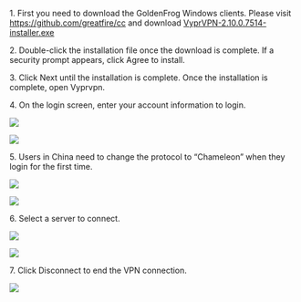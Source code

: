 <p>
	1. First you need to download the GoldenFrog Windows clients. Please visit <a href="https://github.com/greatfire/cc"
		target="_blank">https://github.com/greatfire/cc</a> and download <a href="https://github.com/greatfire/cc/raw/master/z/clients/VyprVPN-2.10.0.7514-installer.exe" target="_blank">VyprVPN-2.10.0.7514-installer.exe</a>
</p>

<p>2. Double-click the installation file once the download is complete. If a security prompt appears, click Agree to install.
</p>

<p>3. Click Next until the installation is complete. Once the installation is complete, open Vyprvpn.</p>

<p>4. On the login screen, enter your account information to login.
</p>

<p>
	<img src="https://raw.githubusercontent.com/greatfire/cc/master/z/img/guides/image207.png">
</p>
<p>
	<img src="https://raw.githubusercontent.com/greatfire/cc/master/z/img/guides/image214.png">
</p>
<p>5. Users in China need to change the protocol to “Chameleon” when they login for the first time.
</p>
<p>
	<img src="https://raw.githubusercontent.com/greatfire/cc/master/z/img/guides/image201.png">
</p>
<p>
	<img src="https://raw.githubusercontent.com/greatfire/cc/master/z/img/guides/image205.png">
</p>
<p>6. Select a server to connect.
</p>
<p>
	<img src="https://raw.githubusercontent.com/greatfire/cc/master/z/img/guides/image212.png">
</p>
<p>
	<img src="https://raw.githubusercontent.com/greatfire/cc/master/z/img/guides/image203.png">
</p>
<p>7. Click Disconnect to end the VPN connection.
</p>
<p>
	<img src="https://raw.githubusercontent.com/greatfire/cc/master/z/img/guides/image210.png">
</p>
